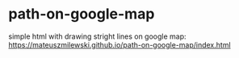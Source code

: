 # path-on-google-map


simple html with drawing stright lines on google map:
https://mateuszmilewski.github.io/path-on-google-map/index.html
